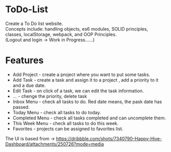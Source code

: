 # ToDo-List


Create a To Do list website. \
Concepts include: handling objects, es6 modules, SOLID principles, classes, localStorage, webpack, and OOP Principles. \
(Logout and login -> Work in Progress......)

# Features

- Add Project - create a project where you want to put some tasks.
- Add Task - create a task and assign it to a project , add a priority to it and a due date.
- Edit Task - on click of a task, we can edit the task information.
- ... - chenge the priority, delete task
- Inbox Menu - check all tasks to do. Red date means, the pask date has passed.
- Today Menu - check all tasks to do today.
- Completed Menu - check all tasks completed and can uncomplete them.
- This Week Menu - check all tasks to do this week.
- Favorites - projects can be assigned to favorites list.


The UI is based from -> https://dribbble.com/shots/7340790-Happy-Hive-Dashboard/attachments/250726?mode=media


